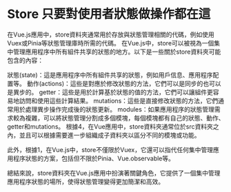 # Store 只要對使用者狀態做操作都在這
在Vue.js應用中，store資料夾通常用於存放與狀態管理相關的代碼，例如使用Vuex或Pinia等狀態管理庫時所需的代碼。
在Vue.js中，store可以被視為一個集中管理應用程序中所有組件共享的狀態的地方。以下是一些關於store資料夾可能包含的內容：

狀態(state)：這是應用程序中所有組件共享的狀態，例如用戶信息、應用程序配置等。
動作(actions)：這些是對應於修改狀態的方法，它們可以是同步的也可以是異步的。
getter：這些是用於計算基於狀態的值的方法，它們可以讓組件更容易地訪問和使用這些計算結果。
mutations：這些是直接修改狀態的方法，它們通常用於處理異步操作完成後的狀態更新。
modules：如果應用程序的狀態管理需求較為複雜，可以將狀態管理分割成多個模塊，每個模塊都有自己的狀態、動作、getter和mutations。
根據4，在Vue應用中，store資料夾通常位於src資料夾之內，並且可以根據需要進一步組織成子資料夾以區分不同的模塊或功能。

此外，根據1，在Vue.js中，store不僅限於Vuex，它還可以指代任何集中管理應用程序狀態的方案，包括但不限於Pinia、Vue.observable等。

總結來說，store資料夾在Vue.js應用中扮演著關鍵角色，它提供了一個集中管理應用程序狀態的場所，使得狀態管理變得更加簡潔和高效。
